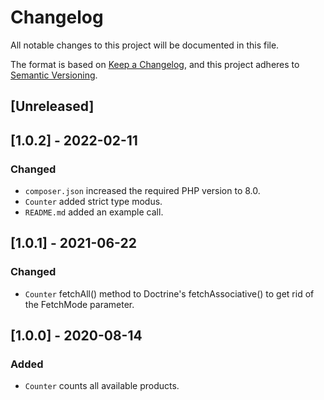 # Changelog
All notable changes to this project will be documented in this file.

The format is based on [Keep a Changelog](https://keepachangelog.com/en/1.0.0/),
and this project adheres to [Semantic Versioning](https://semver.org/spec/v2.0.0.html).

## [Unreleased]

## [1.0.2] - 2022-02-11
### Changed
- `composer.json` increased the required PHP version to 8.0.
- `Counter` added strict type modus.
- `README.md` added an example call.

## [1.0.1] - 2021-06-22
### Changed
- `Counter` fetchAll() method to Doctrine's fetchAssociative() to get rid of the FetchMode parameter.

## [1.0.0] - 2020-08-14
### Added
- `Counter` counts all available products.
